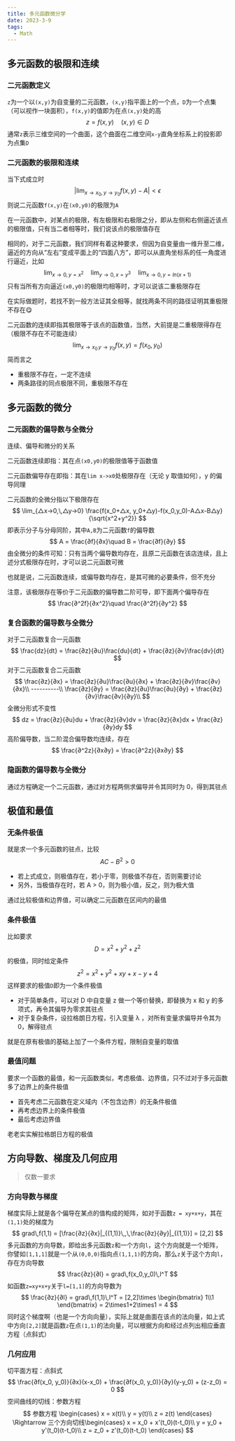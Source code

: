 ```yaml
---
title: 多元函数微分学
date: 2023-3-9
tags:
  - Math
---
```


## 多元函数的极限和连续

### 二元函数定义

`z`为一个以`(x,y)`为自变量的二元函数，`(x,y)`指平面上的一个点，`D`为一个点集（可以视作一块面积），`f(x,y)`的值即为在点`(x,y)`处的高
$$
z = f(x,y)\quad(x, y)\in D
$$
通常`z`表示三维空间的一个曲面，这个曲面在二维空间`x-y`直角坐标系上的投影即为点集`D`

### 二元函数的极限和连续

当下式成立时
$$
|\lim_{x\rightarrow x_0,\,y\rightarrow y_0}f(x,y) - A| < \epsilon
$$
则说二元函数`f(x,y)`在`(x0,y0)`的极限为`A`

在一元函数中，对某点的极限，有左极限和右极限之分，即从左侧和右侧逼近该点的极限值，只有当二者相等时，我们说该点的极限值存在

相同的，对于二元函数，我们同样有着这种要求，但因为自变量由一维升至二维，逼近的方向从“左右”变成平面上的“四面八方”，即可以从直角坐标系的任一角度进行逼近，比如
$$
\lim_{x\rightarrow 0,\,y=x^2}\quad
\lim_{y\rightarrow 0,\,x=y^3}\quad
\lim_{x\rightarrow 0,\,y=ln(x+1)}
$$
只有当所有方向逼近`(x0,y0)`的极限均相等时，才可以说该二重极限存在

在实际做题时，若找不到一般方法证其全相等，就找两条不同的路径证明其重极限不存在😋

二元函数的连续即指其极限等于该点的函数值，当然，大前提是二重极限得存在（极限不存在不可能连续）
$$
\lim_{x\rightarrow x_0\,y\rightarrow y_0}f(x,y) = f(x_0, y_0)
$$
简而言之

- 重极限不存在，一定不连续
- 两条路径的同点极限不同，重极限不存在

## 多元函数的微分

### 二元函数的偏导数与全微分

连续、偏导和微分的关系

二元函数连续即指：其在点`(x0,y0)`的极限值等于函数值

二元函数偏导存在即指：其在`lim x->x0`处极限存在（无论 y 取值如何），y 的偏导同理

二元函数的全微分指以下极限存在
$$
\lim_{△x->0,\,△y->0} \frac{f(x_0+△x, y_0+△y)-f(x_0,y_0)-A△x-B△y}{\sqrt{x^2+y^2}}
$$
即表示分子与分母同阶，其中`A,B`为二元函数`f`的偏导数
$$
A = \frac{∂f}{∂x}\quad B = \frac{∂f}{∂y}
$$
由全微分的条件可知：只有当两个偏导数均存在，且原二元函数在该店连续，且上述分式极限存在时，才可以说二元函数可微

也就是说，二元函数连续，或偏导数均存在，是其可微的必要条件，但不充分

注意，该极限存在等价于二元函数的偏导数二阶可导，即下面两个偏导存在
$$
\frac{∂^2f}{∂x^2}\quad \frac{∂^2f}{∂y^2}
$$


### 复合函数的偏导数与全微分

对于二元函数复合一元函数
$$
\frac{dz}{dt} = \frac{∂z}{∂u}\frac{du}{dt} + \frac{∂z}{∂v}\frac{dv}{dt}
$$
对于二元函数复合二元函数
$$
\frac{∂z}{∂x} = \frac{∂z}{∂u}\frac{∂u}{∂x} + \frac{∂z}{∂v}\frac{∂v}{∂x}\\
----------\\
\frac{∂z}{∂y} = \frac{∂z}{∂u}\frac{∂u}{∂y} + \frac{∂z}{∂v}\frac{∂v}{∂y}\\
$$
全微分形式不变性
$$
dz = \frac{∂z}{∂u}du + \frac{∂z}{∂v}dv = \frac{∂z}{∂x}dx + \frac{∂z}{∂y}dy
$$
高阶偏导数，当二阶混合偏导数均连续，存在
$$
\frac{∂^2z}{∂x∂y} = \frac{∂^2z}{∂x∂y}
$$

### 隐函数的偏导数与全微分

通过方程确定一个二元函数，通过对方程两侧求偏导并令其同时为 0，得到其驻点

## 极值和最值

### 无条件极值

就是求一个多元函数的驻点，比较
$$
AC-B^2 > 0
$$

- 若上式成立，则极值存在，若小于零，则极值不存在，否则需要讨论
- 另外，当极值存在时，若 A > 0，则为极小值，反之，则为极大值

通过比较极值和边界值，可以确定二元函数在区间内的最值

### 条件极值

比如要求
$$
D = x^2+y^2+z^2
$$
的极值，同时给定条件
$$
z^2 = x^2+y^2+xy+x-y+4
$$
这样要求的极值`D`即为一个条件极值

- 对于简单条件，可以对 D 中自变量 z 做一个等价替换，即替换为 x 和 y 的多项式，再令其偏导为零求其驻点
- 对于复杂条件，设拉格朗日方程，引入变量 λ ，对所有变量求偏导并令其为 0，解得驻点

就是在原有极值的基础上加了一个条件方程，限制自变量的取值

### 最值问题

要求一个函数的最值，和一元函数类似，考虑极值、边界值，只不过对于多元函数多了边界上的条件极值

- 首先考虑二元函数在定义域内（不包含边界）的无条件极值
- 再考虑边界上的条件极值
- 最后考虑边界值

老老实实解拉格朗日方程的极值

## 方向导数、梯度及几何应用

> 仅数一要求

### 方向导数与梯度

梯度实际上就是各个偏导在某点的值构成的矩阵，如对于函数`z = xy+x+y`，其在`(1,1)`处的梯度为
$$
grad\,f(1,1) = [\frac{∂z}{∂x}|_{(1,1)}\,,\,\frac{∂z}{∂y}|_{(1,1)}] = [2,2]
$$
多元函数的方向导数，即给出多元函数`z`和一个方向`l`，这个方向就是一个矩阵，你譬如`[1,1,1]`就是一个从`(0,0,0)`指向点`(1,1,1)`的方向，那么`z`关于这个方向`l`，存在方向导数
$$
\frac{∂z}{∂l} = grad\,f(x_0,y_0)\,l^T
$$
如函数`z=xy+x+y`关于`l=[1,1]`的方向导数为
$$
\frac{∂z}{∂l} = grad\,f(1,1)\,l^T = [2,2]\times
\begin{bmatrix}
1\\1
\end{bmatrix}
= 2\times1+2\times1 = 4
$$
同时这个梯度啊（也是一个方向向量），实际上就是曲面在该点的法向量，如上式中方向`[2,2]`就是函数`z`在点`(1,1)`的法向量，可以根据方向和经过点列出相应垂直方程（点斜式）

### 几何应用

切平面方程：点斜式
$$
\frac{∂f(x_0, y_0)}{∂x}(x-x_0) + \frac{∂f(x_0, y_0)}{∂y}(y-y_0) + (z-z_0) = 0
$$
空间曲线的切线：参数方程
$$
参数方程
\begin{cases}
x = x(t)\\
y = y(t)\\
z = z(t)
\end{cases}
\Rightarrow
三个方向切线\begin{cases}
x = x_0 + x'(t_0)(t-t_0)\\
y = y_0 + y'(t_0)(t-t_0)\\
z = z_0 + z'(t_0)(t-t_0)
\end{cases}
$$
